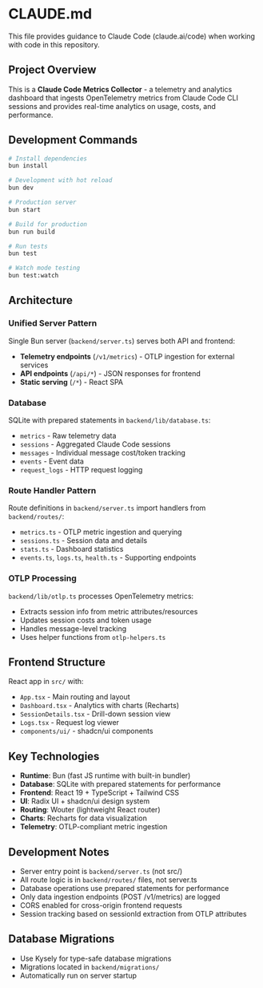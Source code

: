 # CLAUDE.md

This file provides guidance to Claude Code (claude.ai/code) when working with code in this repository.

## Project Overview

This is a **Claude Code Metrics Collector** - a telemetry and analytics dashboard that ingests OpenTelemetry metrics from Claude Code CLI sessions and provides real-time analytics on usage, costs, and performance.

## Development Commands

```bash
# Install dependencies
bun install

# Development with hot reload
bun dev

# Production server
bun start

# Build for production  
bun run build

# Run tests
bun test

# Watch mode testing
bun test:watch
```

## Architecture

### Unified Server Pattern
Single Bun server (`backend/server.ts`) serves both API and frontend:
- **Telemetry endpoints** (`/v1/metrics`) - OTLP ingestion for external services
- **API endpoints** (`/api/*`) - JSON responses for frontend
- **Static serving** (`/*`) - React SPA

### Database
SQLite with prepared statements in `backend/lib/database.ts`:
- `metrics` - Raw telemetry data
- `sessions` - Aggregated Claude Code sessions 
- `messages` - Individual message cost/token tracking
- `events` - Event data
- `request_logs` - HTTP request logging

### Route Handler Pattern
Route definitions in `backend/server.ts` import handlers from `backend/routes/`:
- `metrics.ts` - OTLP metric ingestion and querying
- `sessions.ts` - Session data and details
- `stats.ts` - Dashboard statistics
- `events.ts`, `logs.ts`, `health.ts` - Supporting endpoints

### OTLP Processing
`backend/lib/otlp.ts` processes OpenTelemetry metrics:
- Extracts session info from metric attributes/resources
- Updates session costs and token usage
- Handles message-level tracking
- Uses helper functions from `otlp-helpers.ts`

## Frontend Structure

React app in `src/` with:
- `App.tsx` - Main routing and layout
- `Dashboard.tsx` - Analytics with charts (Recharts)
- `SessionDetails.tsx` - Drill-down session view
- `Logs.tsx` - Request log viewer
- `components/ui/` - shadcn/ui components

## Key Technologies

- **Runtime**: Bun (fast JS runtime with built-in bundler)
- **Database**: SQLite with prepared statements for performance
- **Frontend**: React 19 + TypeScript + Tailwind CSS
- **UI**: Radix UI + shadcn/ui design system
- **Routing**: Wouter (lightweight React router)
- **Charts**: Recharts for data visualization
- **Telemetry**: OTLP-compliant metric ingestion

## Development Notes

- Server entry point is `backend/server.ts` (not src/)
- All route logic is in `backend/routes/` files, not server.ts
- Database operations use prepared statements for performance
- Only data ingestion endpoints (POST /v1/metrics) are logged
- CORS enabled for cross-origin frontend requests
- Session tracking based on sessionId extraction from OTLP attributes

## Database Migrations

- Use Kysely for type-safe database migrations
- Migrations located in `backend/migrations/`
- Automatically run on server startup
